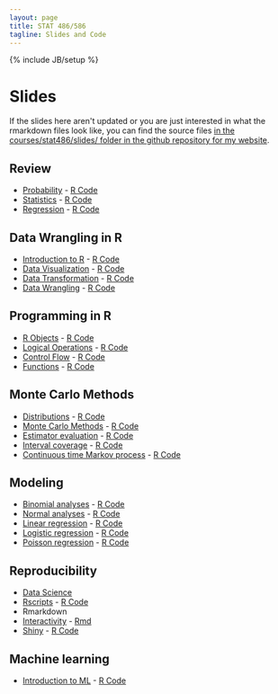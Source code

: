 ```yaml
---
layout: page
title: STAT 486/586
tagline: Slides and Code
---
```

{% include JB/setup %}

# Slides

If the slides here aren't updated or you are just interested in what the 
rmarkdown files look like, 
you can find the source files 
[in the courses/stat486/slides/ folder in the github repository for my website](https://github.com/jarad/jarad.github.com/tree/master/courses/stat486/slides). 

## Review

- [Probability](01-probability/01-probability.html) - [R Code](01-probability/01-probability.R)
- [Statistics](02-statistics/02-statistics.html) - [R Code](02-statistics/02-statistics.R)
- [Regression](03-regression/03-regression.html) - [R Code](03-regression/03-regression.R)

## Data Wrangling in R

- [Introduction to R](04-intro_to_r/04-intro_to_r.html) - [R Code](04-intro_to_r/04-intro_to_r.R)
- [Data Visualization](05-ggplot2/05-ggplot2.html) - [R Code](05-ggplot2/05-ggplot2.R)
- [Data Transformation](06-dplyr/06-dplyr.html) - [R Code](06-dplyr/06-dplyr.R)
- [Data Wrangling](07-wrangling/07-wrangling.html) - [R Code](07-wrangling/07-wrangling.R)

## Programming in R

- [R Objects](08-objects/08-objects.html) - [R Code](08-objects/08-objects.R)
- [Logical Operations](09-logical/09-logical.html) - [R Code](09-logical/09-logical.R)
- [Control Flow](10-control/10-control.html) - [R Code](10-control/10-control.R)
- [Functions](11-functions/11-functions.html) - [R Code](11-functions/11-functions.R)

## Monte Carlo Methods

- [Distributions](12-distributions/12-distributions.html) - [R Code](12-distributions/12-distributions.R)
- [Monte Carlo Methods](13-monte_carlo/13-monte_carlo.html) - [R Code](13-monte_carlo/13-monte_carlo.R)
- [Estimator evaluation](14-estimators/14-estimators.html) - [R Code](14-estimators/14-estimators.R)
- [Interval coverage](15-intervals/15-intervals.html) - [R Code](15-intervals/15-intervals.R)
- [Continuous time Markov process](16-processes/16-processes.html) - [R Code](16-processes/16-processes.R)

## Modeling

- [Binomial analyses](17-binomial_analyses/17-binomial_analyses.html) - [R Code](17-binomial_analyses/17-binomial_analyses.R)
- [Normal analyses](18-normal_analyses/18-normal_analyses.html) - [R Code](18-normal_analyses/18-normal_analyses.R)
- [Linear regression](19-linear_regression/19-linear_regression.html) - [R Code](19-linear_regression/19-linear_regression.R)
- [Logistic regression](20-logistic_regression/20-logistic_regression.html) - [R Code](20-logistic_regression/20-logistic_regression.R)
- [Poisson regression](21-poisson_regression/21-poisson_regression.html) - [R Code](21-poisson_regression/21-poisson_regression.R)

## Reproducibility

- [Data Science](22-data_science/22-data_science.html)
- [Rscripts](23-rscripts/23-rscripts.html) - [R Code](23-rscripts/23-rscripts.R)
- Rmarkdown
- [Interactivity](25-interactivity/25-interactivity.html) - [Rmd](https://raw.githubusercontent.com/jarad/jarad.github.com/master/courses/stat486/slides/25-interactivity/25-interactivity.Rmd)
- [Shiny](26-shiny/26-shiny.html) - [R Code](26-shiny/26-shiny.R)

## Machine learning

- [Introduction to ML](27-intro_to_ml/27-intro_to_ml.html) - [R Code](27-intro_to_ml/27-intro_to_ml.R)
